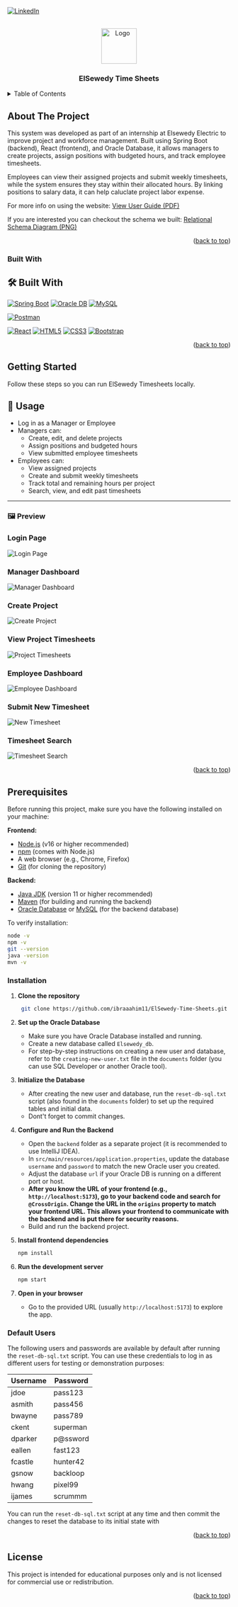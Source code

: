 <a id="readme-top"></a>
[![LinkedIn](https://img.shields.io/badge/LinkedIn-Profile-blue?logo=linkedin)](https://www.linkedin.com/in/ibrahim-hesham-abdel-dayem/)

<!-- PROJECT LOGO -->
<br />
<div align="center">
  <a href="https://github.com/ibraaahim11/Collaborative-Text-Editor">
    <img src="./frontend/src/assets/calendar-icon.svg" alt="Logo" width="80" height="80">
  </a>

<h3 align="center">ElSewedy Time Sheets</h3>

</div>

<!-- TABLE OF CONTENTS -->
<details>
  <summary>Table of Contents</summary>
  <ol>
    <li>
      <a href="#about-the-project">About The Project</a>
      <ul>
        <li><a href="#built-with">Built With</a></li>
      </ul>
    </li>
    <li><a href="#getting-started">Getting Started</a></li>
    <li><a href="#usage">Usage</a></li>
    <li><a href="#preview">Preview</a></li>
    <li><a href="#prerequisites">Prerequisites</a></li>
    <li><a href="#installation">Installation</a></li>
    <li><a href="#default-users">Default Users</a></li>
        <li><a href="#license">License</a></li>
  </ol>
</details>

<!-- ABOUT THE PROJECT -->

## <a id="about-the-project"></a>About The Project

This system was developed as part of an internship at Elsewedy Electric to improve project and workforce management. Built using Spring Boot (backend), React (frontend), and Oracle Database, it allows managers to create projects, assign positions with budgeted hours, and track employee timesheets.

Employees can view their assigned projects and submit weekly timesheets, while the system ensures they stay within their allocated hours. By linking positions to salary data, it can help caluclate project labor expense.

For more info on using the website: [View User Guide (PDF)](doucments/ElSewedy%20Timesheets%20-%20User%20Guide.pdf)

If you are interested you can checkout the schema we built: [Relational Schema Diagram (PNG)](doucments/relational-schema-diagram.png)

<p align="right">(<a href="#readme-top">back to top</a>)</p>

### <a id="built-with"></a>Built With

## 🛠️ Built With

<!-- ─── Backend ──────────────────────────────────────────────────────────────── -->

[![Spring Boot](https://img.shields.io/badge/Spring%20Boot-6DB33F?style=for-the-badge&logo=spring&logoColor=white)](https://spring.io/projects/spring-boot)
[![Oracle DB](https://img.shields.io/badge/Oracle%20DB-F80000?style=for-the-badge&logo=oracle&logoColor=white)](https://www.oracle.com/database/)
[![MySQL](https://img.shields.io/badge/MySQL-4479A1?style=for-the-badge&logo=mysql&logoColor=white)](https://www.mysql.com/)

<!-- ─── Tools ───────────────────────────────────────────────────────────────── -->

[![Postman](https://img.shields.io/badge/Postman-FF6C37?style=for-the-badge&logo=postman&logoColor=white)](https://www.postman.com/)

<!-- ─── Front-End ───────────────────────────────────────────────────────────── -->

[![React](https://img.shields.io/badge/React-61DAFB?style=for-the-badge&logo=react&logoColor=black)](https://react.dev/)
[![HTML5](https://img.shields.io/badge/HTML5-E34F26?style=for-the-badge&logo=html5&logoColor=white)](https://developer.mozilla.org/en-US/docs/Web/HTML)
[![CSS3](https://img.shields.io/badge/CSS3-1572B6?style=for-the-badge&logo=css3&logoColor=white)](https://developer.mozilla.org/en-US/docs/Web/CSS)
[![Bootstrap](https://img.shields.io/badge/Bootstrap-7952B3?style=for-the-badge&logo=bootstrap&logoColor=white)](https://getbootstrap.com/)

<p align="right">(<a href="#readme-top">back to top</a>)</p>

<!-- GETTING STARTED -->

## <a id="getting-started"></a>Getting Started

Follow these steps so you can run ElSewedy Timesheets locally.

<!-- USAGE EXAMPLES -->

## <a id="usage"></a>📖 Usage

- Log in as a Manager or Employee
- Managers can:
  - Create, edit, and delete projects
  - Assign positions and budgeted hours
  - View submitted employee timesheets
- Employees can:
  - View assigned projects
  - Create and submit weekly timesheets
  - Track total and remaining hours per project
  - Search, view, and edit past timesheets

---

### <a id="preview"></a>🖼️ Preview

### Login Page

![Login Page](./documents/readme-images/login.png)

### Manager Dashboard

![Manager Dashboard](./documents/readme-images/manager-dashboard.png)

### Create Project

![Create Project](./documents/readme-images/create-project.png)

### View Project Timesheets

![Project Timesheets](./documents/readme-images/project-timesheets.png)

### Employee Dashboard

![Employee Dashboard](./documents/readme-images/employee-dashboard.png)

### Submit New Timesheet

![New Timesheet](./documents/readme-images/new-timesheet.png)

### Timesheet Search

![Timesheet Search](./documents/readme-images/timesheet-search.png)

<p align="right">(<a href="#readme-top">back to top</a>)</p>

## <a id="prerequisites"></a>Prerequisites

Before running this project, make sure you have the following installed on your machine:

**Frontend:**

- [Node.js](https://nodejs.org/) (v16 or higher recommended)
- [npm](https://www.npmjs.com/) (comes with Node.js)
- A web browser (e.g., Chrome, Firefox)
- [Git](https://git-scm.com/) (for cloning the repository)

**Backend:**

- [Java JDK](https://adoptopenjdk.net/) (version 11 or higher recommended)
- [Maven](https://maven.apache.org/) (for building and running the backend)
- [Oracle Database](https://www.oracle.com/database/) or [MySQL](https://www.mysql.com/) (for the backend database)

To verify installation:

```bash
node -v
npm -v
git --version
java -version
mvn -v
```

### <a id="installation"></a>Installation

1. **Clone the repository**

   ```sh
    git clone https://github.com/ibraaahim11/ElSewedy-Time-Sheets.git
   ```

2. **Set up the Oracle Database**

   - Make sure you have Oracle Database installed and running.
   - Create a new database called `Elsewedy_db`.
   - For step-by-step instructions on creating a new user and database, refer to the `creating-new-user.txt` file in the `documents` folder (you can use SQL Developer or another Oracle tool).

3. **Initialize the Database**

   - After creating the new user and database, run the `reset-db-sql.txt` script (also found in the `documents` folder) to set up the required tables and initial data.
   - Dont't forget to commit changes.

4. **Configure and Run the Backend**

   - Open the `backend` folder as a separate project (it is recommended to use IntelliJ IDEA).
   - In `src/main/resources/application.properties`, update the database `username` and `password` to match the new Oracle user you created.
   - Adjust the database `url` if your Oracle DB is running on a different port or host.
   - **After you know the URL of your frontend (e.g., `http://localhost:5173`), go to your backend code and search for `@CrossOrigin`. Change the URL in the `origins` property to match your frontend URL. This allows your frontend to communicate with the backend and is put there for security reasons.**
   - Build and run the backend project.

5. **Install frontend dependencies**

   ```sh
   npm install
   ```

6. **Run the development server**

   ```sh
   npm start
   ```

7. **Open in your browser**

   - Go to the provided URL (usually `http://localhost:5173`) to explore the app.

### <a id="default-users"></a>Default Users

The following users and passwords are available by default after running the `reset-db-sql.txt` script. You can use these credentials to log in as different users for testing or demonstration purposes:

| Username | Password |
| -------- | -------- |
| jdoe     | pass123  |
| asmith   | pass456  |
| bwayne   | pass789  |
| ckent    | superman |
| dparker  | p@ssword |
| eallen   | fast123  |
| fcastle  | hunter42 |
| gsnow    | backloop |
| hwang    | pixel99  |
| ijames   | scrummm  |

You can run the `reset-db-sql.txt` script at any time and then commit the changes to reset the database to its initial state with

<p align="right">(<a href="#readme-top">back to top</a>)</p>

## <a id="license"></a>License

This project is intended for educational purposes only and is not licensed for commercial use or redistribution.

<p align="right">(<a href="#readme-top">back to top</a>)</p>